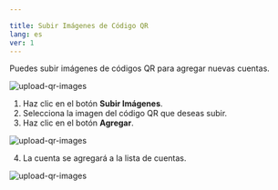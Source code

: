```yaml
---

title: Subir Imágenes de Código QR
lang: es
ver: 1
---
```


Puedes subir imágenes de códigos QR para agregar nuevas cuentas.

  ![upload-qr-images](/img/docs/add-qr-image.png)

1. Haz clic en el botón **Subir Imágenes**.
2. Selecciona la imagen del código QR que deseas subir.
3. Haz clic en el botón **Agregar**.

  ![upload-qr-images](/img/docs/add-qr-image-qr.png)

<!-- :::caution  
Las imágenes de códigos QR no deben estar borrosas o dañadas, ya que esto puede dificultar la lectura del código. 
::: -->

4. La cuenta se agregará a la lista de cuentas.
  
  ![upload-qr-images](/img/docs/add-qr-image-success.png)

